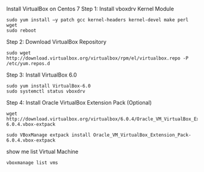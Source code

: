 Install  VirtualBox on Centos 7
Step 1: Install vboxdrv Kernel Module
```
sudo yum install –y patch gcc kernel-headers kernel-devel make perl wget
sudo reboot
```
Step 2: Download VirtualBox Repository
```
sudo wget http://download.virtualbox.org/virtualbox/rpm/el/virtualbox.repo -P /etc/yum.repos.d
```
Step 3: Install VirtualBox 6.0
```
sudo yum install VirtualBox-6.0
sudo systemctl status vboxdrv
```
Step 4: Install Oracle VirtualBox Extension Pack (Optional)
```
wget http://download.virtualbox.org/virtualbox/6.0.4/Oracle_VM_VirtualBox_Extension_Pack-6.0.4.vbox-extpack

sudo VBoxManage extpack install Oracle_VM_VirtualBox_Extension_Pack-6.0.4.vbox-extpack
```
show me list Virtual Machine
```
vboxmanage list vms
```
